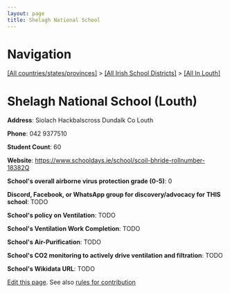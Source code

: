 ```yaml
---
layout: page
title: Shelagh National School
---
```

# Navigation

[[All countries/states/provinces]](../../..) > [[All Irish School Districts]](../..) > [[All In Louth]](..)

# Shelagh National School (Louth)

**Address**: Siolach Hackbalscross Dundalk Co Louth

**Phone**: 042 9377510

**Student Count**: 60

**Website**: <https://www.schooldays.ie/school/scoil-bhride-rollnumber-18382Q>

**School's overall airborne virus protection grade (0-5)**: 0

**Discord, Facebook, or WhatsApp group for discovery/advocacy for THIS school**: TODO

**School's policy on Ventilation**: TODO

**School's Ventilation Work Completion**: TODO

**School's Air-Purification**: TODO

**School's CO2 monitoring to actively drive ventilation and filtration**: TODO

**School's Wikidata URL**: TODO


[Edit this page](https://github.com/ventilate-schools/Ireland/edit/main/./Louth/Shelagh_National_School.md). See also [rules for contribution](../../../contribution-rules/)